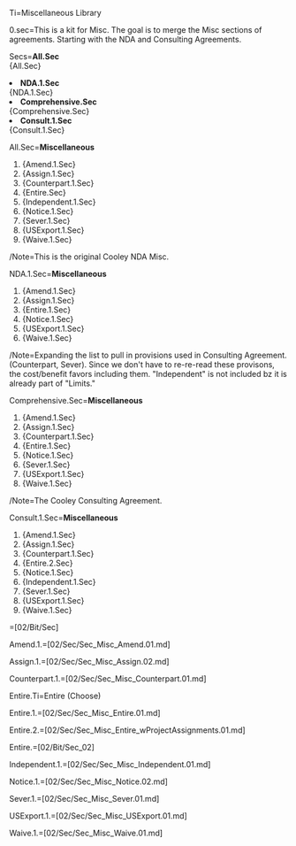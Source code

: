Ti=Miscellaneous Library

0.sec=This is a kit for Misc.  The goal is to merge the Misc sections of agreements.  Starting with the NDA and Consulting Agreements.

Secs=<b>All.Sec</b><br>{All.Sec}<li><b>NDA.1.Sec</b><br>{NDA.1.Sec}<li><b>Comprehensive.Sec</b><br>{Comprehensive.Sec}<li><b>Consult.1.Sec</b><br>{Consult.1.Sec}

All.Sec=<b>Miscellaneous</b><ol><li>{Amend.1.Sec}<li>{Assign.1.Sec}<li>{Counterpart.1.Sec}<li>{Entire.Sec}<li>{Independent.1.Sec}<li>{Notice.1.Sec}<li>{Sever.1.Sec}<li>{USExport.1.Sec}<li>{Waive.1.Sec}</ol>

/Note=This is the original Cooley NDA Misc.

NDA.1.Sec=<b>Miscellaneous</b><ol><li>{Amend.1.Sec}<li>{Assign.1.Sec}<li>{Entire.1.Sec}<li>{Notice.1.Sec}<li>{USExport.1.Sec}<li>{Waive.1.Sec}</ol>

/Note=Expanding the list to pull in provisions used in Consulting Agreement. (Counterpart, Sever).  Since we don't have to re-re-read these provisons, the cost/benefit favors including them.  "Independent" is not included bz it is already part of "Limits."

Comprehensive.Sec=<b>Miscellaneous</b><ol><li>{Amend.1.Sec}<li>{Assign.1.Sec}<li>{Counterpart.1.Sec}<li>{Entire.1.Sec}<li>{Notice.1.Sec}<li>{Sever.1.Sec}<li>{USExport.1.Sec}<li>{Waive.1.Sec}</ol>


/Note=The Cooley Consulting Agreement.

Consult.1.Sec=<b>Miscellaneous</b><ol><li>{Amend.1.Sec}<li>{Assign.1.Sec}<li>{Counterpart.1.Sec}<li>{Entire.2.Sec}<li>{Notice.1.Sec}<li>{Independent.1.Sec}<li>{Sever.1.Sec}<li>{USExport.1.Sec}<li>{Waive.1.Sec}</ol>

=[02/Bit/Sec]


Amend.1.=[02/Sec/Sec_Misc_Amend.01.md]

Assign.1.=[02/Sec/Sec_Misc_Assign.02.md]

Counterpart.1.=[02/Sec/Sec_Misc_Counterpart.01.md]


Entire.Ti=Entire (Choose)

Entire.1.=[02/Sec/Sec_Misc_Entire.01.md]

Entire.2.=[02/Sec/Sec_Misc_Entire_wProjectAssignments.01.md]

Entire.=[02/Bit/Sec_02]


Independent.1.=[02/Sec/Sec_Misc_Independent.01.md]

Notice.1.=[02/Sec/Sec_Misc_Notice.02.md]

Sever.1.=[02/Sec/Sec_Misc_Sever.01.md]

USExport.1.=[02/Sec/Sec_Misc_USExport.01.md]

Waive.1.=[02/Sec/Sec_Misc_Waive.01.md]